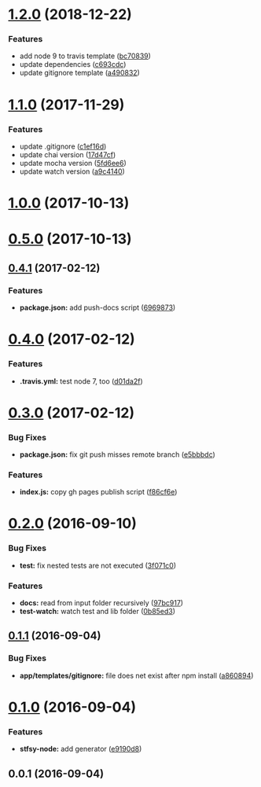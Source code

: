 <a name="1.2.0"></a>
# [1.2.0](https://github.com/stfsy/generator-stfsy-node/compare/v1.1.0...v1.2.0) (2018-12-22)


### Features

* add node 9 to travis template ([bc70839](https://github.com/stfsy/generator-stfsy-node/commit/bc70839))
* update dependencies ([c693cdc](https://github.com/stfsy/generator-stfsy-node/commit/c693cdc))
* update gitignore template ([a490832](https://github.com/stfsy/generator-stfsy-node/commit/a490832))



<a name="1.1.0"></a>
# [1.1.0](https://github.com/stfsy/generator-stfsy-node/compare/v0.4.1...v1.1.0) (2017-11-29)


### Features

* update .gitignore ([c1ef16d](https://github.com/stfsy/generator-stfsy-node/commit/c1ef16d))
* update chai version ([17d47cf](https://github.com/stfsy/generator-stfsy-node/commit/17d47cf))
* update mocha version ([5fd6ee6](https://github.com/stfsy/generator-stfsy-node/commit/5fd6ee6))
* update watch version ([a9c4140](https://github.com/stfsy/generator-stfsy-node/commit/a9c4140))



<a name="1.0.0"></a>
# [1.0.0](https://github.com/stfsy/generator-stfsy-node/compare/v0.5.0...v1.0.0) (2017-10-13)



<a name="0.5.0"></a>
# [0.5.0](https://github.com/stfsy/generator-stfsy-node/compare/v0.4.1...v0.5.0) (2017-10-13)



<a name="0.4.1"></a>
## [0.4.1](https://github.com/stfsy/generator-stfsy-node/compare/v0.4.0...v0.4.1) (2017-02-12)


### Features

* **package.json:** add push-docs script ([6969873](https://github.com/stfsy/generator-stfsy-node/commit/6969873))



<a name="0.4.0"></a>
# [0.4.0](https://github.com/stfsy/generator-stfsy-node/compare/v0.3.0...v0.4.0) (2017-02-12)


### Features

* **.travis.yml:** test node 7, too ([d01da2f](https://github.com/stfsy/generator-stfsy-node/commit/d01da2f))



<a name="0.3.0"></a>
# [0.3.0](https://github.com/stfsy/generator-stfsy-node/compare/v0.2.0...v0.3.0) (2017-02-12)


### Bug Fixes

* **package.json:** fix git push misses remote branch ([e5bbbdc](https://github.com/stfsy/generator-stfsy-node/commit/e5bbbdc))


### Features

* **index.js:** copy gh pages publish script ([f86cf6e](https://github.com/stfsy/generator-stfsy-node/commit/f86cf6e))



<a name="0.2.0"></a>
# [0.2.0](https://github.com/stfsy/generator-stfsy-node/compare/v0.1.1...v0.2.0) (2016-09-10)


### Bug Fixes

* **test:** fix nested tests are not executed ([3f071c0](https://github.com/stfsy/generator-stfsy-node/commit/3f071c0))


### Features

* **docs:** read from input folder recursively ([97bc917](https://github.com/stfsy/generator-stfsy-node/commit/97bc917))
* **test-watch:** watch test and lib folder ([0b85ed3](https://github.com/stfsy/generator-stfsy-node/commit/0b85ed3))



<a name="0.1.1"></a>
## [0.1.1](https://github.com/stfsy/generator-stfsy-node/compare/v0.1.0...v0.1.1) (2016-09-04)


### Bug Fixes

* **app/templates/gitignore:** file does net exist after npm install ([a860894](https://github.com/stfsy/generator-stfsy-node/commit/a860894))



<a name="0.1.0"></a>
# [0.1.0](https://github.com/stfsy/generator-stfsy-node/compare/v0.0.1...v0.1.0) (2016-09-04)


### Features

* **stfsy-node:** add generator ([e9190d8](https://github.com/stfsy/generator-stfsy-node/commit/e9190d8))



<a name="0.0.1"></a>
## 0.0.1 (2016-09-04)



